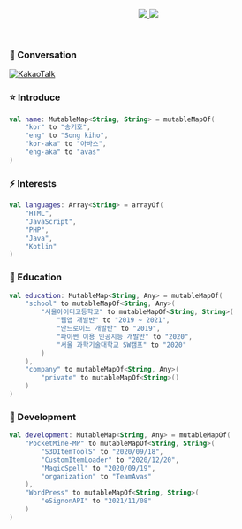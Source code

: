 <p align="center">
    <a href="#">
        <img src="https://github-readme-stats.vercel.app/api?username=skh6075&show_icons=true&include_all_commits=true&line_height=33&count_private=true&theme=nord" />
        <img src="https://github-readme-stats.vercel.app/api/top-langs?username=skh6075&langs_count=4&count_private=true&theme=nord" />
    </a>
    <br>
</p>
<br>

### 💬 Conversation
[![KakaoTalk](https://img.shields.io/badge/KakaoTalk-282121?style=flat&logo=KakaoTalk&logoColor=white)](https://open.kakao.com/me/skh6075/)

### :star: Introduce
```kotlin
val name: MutableMap<String, String> = mutableMapOf(
    "kor" to "송기호",
    "eng" to "Song kiho",
    "kor-aka" to "아바스",
    "eng-aka" to "avas"
)
```

### ⚡ Interests
```kotlin
val languages: Array<String> = arrayOf(
    "HTML",
    "JavaScript",
    "PHP",
    "Java",
    "Kotlin"
)
```

### 🏫 Education
```kotlin
val education: MutableMap<String, Any> = mutableMapOf(
    "school" to mutableMapOf<String, Any>(
        "서울아이티고등학교" to mutableMapOf<String, String>(
            "웹앱 개발반" to "2019 ~ 2021",
            "안드로이드 개발반" to "2019",
            "파이썬 이용 인공지능 개발반" to "2020",
            "서울 과학기술대학교 SW캠프" to "2020"
        )
    ),
    "company" to mutableMapOf<String, Any>(
        "private" to mutableMapOf<String>()
    )
)
```

### 🌱 Development
```kotlin
val development: MutableMap<String, Any> = mutableMapOf(
    "PocketMine-MP" to mutableMapOf<String, String>(
        "S3DItemToolS" to "2020/09/18",
        "CustomItemLoader" to "2020/12/20",
        "MagicSpell" to "2020/09/19",
        "organization" to "TeamAvas"
    ),
    "WordPress" to mutableMapOf<String, String>(
        "eSignonAPI" to "2021/11/08"
    )
)
```
